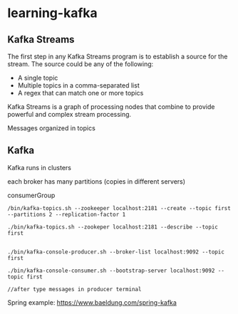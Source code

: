 # learning-kafka


## Kafka Streams
The first step in any Kafka Streams program is to establish a source for the stream. The source could be any of the following:

* A single topic
* Multiple topics in a comma-separated list
* A regex that can match one or more topics



Kafka Streams is a graph of processing nodes that combine to provide powerful and complex stream processing.


Messages organized in topics


## Kafka 

Kafka runs in clusters

each broker has many partitions (copies in different servers)

consumerGroup 


```
/bin/kafka-topics.sh --zookeeper localhost:2181 --create --topic first --partitions 2 --replication-factor 1

./bin/kafka-topics.sh --zookeper localhost:2181 --describe --topic first


./bin/kafka-console-producer.sh --broker-list localhost:9092 --topic first

./bin/kafka-console-consumer.sh --bootstrap-server localhost:9092 --topic first

//after type messages in producer terminal
```

Spring example: https://www.baeldung.com/spring-kafka
